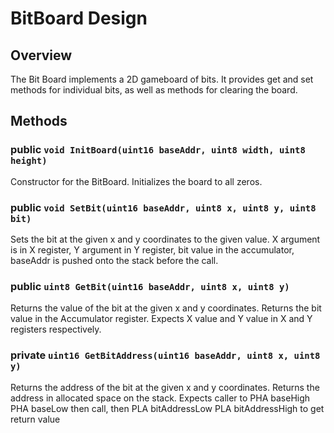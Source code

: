 # BitBoard Design
## Overview
The Bit Board implements a 2D gameboard of bits. It provides get and set methods for individual bits, as well as methods for  clearing the board. 

## Methods
### public `void InitBoard(uint16 baseAddr, uint8 width, uint8 height)`
Constructor for the BitBoard. Initializes the board to all zeros.
### public `void SetBit(uint16 baseAddr, uint8 x, uint8 y, uint8 bit)`
Sets the bit at the given x and y coordinates to the given value. X argument is in X register, Y argument in Y register, bit value in the accumulator, baseAddr is pushed onto the stack before the call.
### public `uint8 GetBit(uint16 baseAddr, uint8 x, uint8 y)`
Returns the value of the bit at the given x and y coordinates. Returns the bit value in the Accumulator register. Expects X value and Y value in X and Y registers respectively.
### private `uint16 GetBitAddress(uint16 baseAddr, uint8 x, uint8 y)`
Returns the address of the bit at the given x and y coordinates. Returns the address in allocated space on the stack. Expects caller to PHA baseHigh PHA baseLow then call, then PLA bitAddressLow PLA bitAddressHigh to get return value
